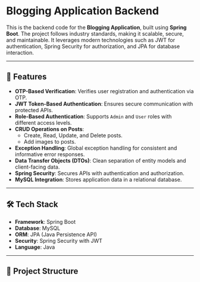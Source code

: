 # Blogging Application Backend

This is the backend code for the **Blogging Application**, built using **Spring Boot**. The project follows industry standards, making it scalable, secure, and maintainable. It leverages modern technologies such as JWT for authentication, Spring Security for authorization, and JPA for database interaction.

---

## 🌟 Features

- **OTP-Based Verification**: Verifies user registration and authentication via OTP.
- **JWT Token-Based Authentication**: Ensures secure communication with protected APIs.
- **Role-Based Authentication**: Supports `Admin` and `User` roles with different access levels.
- **CRUD Operations on Posts**: 
  - Create, Read, Update, and Delete posts.
  - Add images to posts.
- **Exception Handling**: Global exception handling for consistent and informative error responses.
- **Data Transfer Objects (DTOs)**: Clean separation of entity models and client-facing data.
- **Spring Security**: Secures APIs with authentication and authorization.
- **MySQL Integration**: Stores application data in a relational database.

---

## 🛠️ Tech Stack

- **Framework**: Spring Boot
- **Database**: MySQL
- **ORM**: JPA (Java Persistence API)
- **Security**: Spring Security with JWT
- **Language**: Java

---

## 📂 Project Structure

